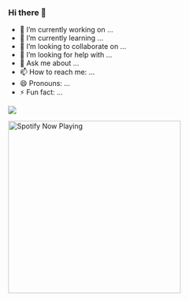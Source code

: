 ### Hi there 👋


- 🔭 I’m currently working on ...
- 🌱 I’m currently learning ...
- 👯 I’m looking to collaborate on ...
- 🤔 I’m looking for help with ...
- 💬 Ask me about ...
- 📫 How to reach me: ...
- 😄 Pronouns: ...
- ⚡ Fun fact: ...


<p align="center">
  
  <a href="https://twitter.com/taikkyithar"><img src="https://img.shields.io/twitter/follow/taikkyi_thar?style=for-the-badge&logo=twitter&logoColor=ffffff&labelColor=1a1a1a&color=802000"></a>
  
  <a href="https://open.spotify.com/user/cdf2r8sqqpf2ftwcqrnem8j0r" target="_blank"><img src="https://now-playing-on-spotify.vercel.app/api/spotify" alt="Spotify Now Playing" width="350"/></a>
</p>
<p align="center">
